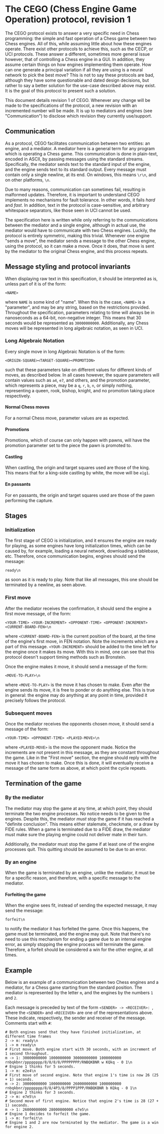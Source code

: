 # The CEGO (Chess Engine Game Operation) protocol, revision 1

The CEGO protocol exists to answer a very specific need in Chess programming: the simple and fast operation of a Chess game between two Chess engines. All of this, while assuming little about how these engines operate. There exist other protocols to achieve this, such as the CECP, or UCI protocols. These answer a different, sometimes more general issue however, that of controlling a Chess engine in a GUI. In addition, they assume certain things on how engines implementing them operate. How can one generate a principal variation if all they are using is a neural network to pick the best move? This is not to say these protocols are bad, although they have some questionable and dated design decisions, but rather to say a better solution for the use-case described above may exist. It is the goal of this protocol to present such a solution.

This document details revision 1 of CEGO. Whenever any change will be made to the specifications of the protocol, a new revision with an incremented number will be made. It is up to mediators and engines (see "Communication") to disclose which revision they currently use/support.

## Communication

As a protocol, CEGO facilitates communication between two entities: an engine, and a mediator. A mediator here is a general term for any program which is operating a Chess game. This communication is done in plain-text, encoded in ASCII, by passing messages using the standard streams. Specifically, the mediator sends text to the standard input of the engine, and the engine sends text to its standard output. Every message must contain only a single newline, at its end. On windows, this means `\r\n`, and on other platforms, `\n`.

Due to many reasons, communication can sometimes fail, resulting in malformed updates. Therefore, it is important to understand CEGO implements no mechanisms for fault tolerance. In other words, it fails *hard* and *fast*. In addition, text in the protocol is case-sensitive, and arbitrary whitespace separators, like those seen in UCI cannot be used.

The specification here is written while only referring to the communications between the mediator and a single engine, although in actual use, the mediator would have to communicate with two Chess engines. Luckily, the protocol is entirely symmetric, making this trivial. Whenever one engine "sends a move", the mediator sends a message to the other Chess engine, using the protocol, so it can make a move. Once it does, that move is sent by the mediator to the original Chess engine, and this process repeats.

## Message styling and protocol invariants

When displaying raw text in this specification, it should be interpreted as is, unless part of it is of the form:
```
<NAME>
```
where `NAME` is some kind of "name". When this is the case, `<NAME>` is a "parameter", and may be any string, based on the restrictions provided. Throughout the specification, parameters relating to time will always be in nanoseconds as a 64-bit, non-negative integer. This means that 30 seconds would be represented as `30000000000`. Additionally, any Chess moves will be represented in long algebraic notation, as seen in UCI.

### Long Algebraic Notation

Every single move in long Algebraic Notation is of the form:
```
<ORIGIN-SQUARE><TARGET-SQUARE><PROMOTION>
```

such that these parameters take on different values for different kinds of moves, as described below. In all cases however, the square parameters will contain values such as `a4`, `e7`, and others, and the promotion parameter, which represents a piece, may be a `q`, `r`, `b`, `n`, or simply nothing, representing a queen, rook, bishop, knight, and no promotion taking place respectively.

#### Normal Chess moves

For a normal Chess move, parameter values are as expected.
#### Promotions

Promotions, which of course can only happen with pawns, will have the promotion parameter set to the piece the pawn is promoted to.

#### Castling

When castling, the origin and target squares used are those of the king. This means that for a king-side castling by white, the move will be `e1g1`.

#### En passants

For en passants, the origin and target squares used are those of the pawn performing the capture.

## Stages

### Initialization

The first stage of CEGO is initialization, and it ensures the engine are ready for playing, as some engines have long initialization times, which can be caused by, for example, loading a neural network, downloading a tablebase, etc. Therefore, once communication begins, engines should send the message:

```
ready\n
```

as soon as it is ready to play. Note that like all messages, this one should be terminated by a newline, as seen above.

### First move

After the mediator receives the confirmation, it should send the engine a first move message, of the form:

```
<YOUR-TIME> <YOUR-INCREMENT> <OPPONENT-TIME> <OPPONENT-INCREMENT> <CURRENT-BOARD-FEN>\n
```

where `<CURRENT-BOARD-FEN>` is the current position of the board, at the time of the engine's first move, in FEN notation. Note the increments which are a part of this message. `<YOUR-INCREMENT>` should be added to the time left for the engine once it makes its move. With this in mind, one can see that this protocol doesn't support timing methods such as Bronstein.

Once the engine makes it move, it should send a message of the form:

```
<MOVE-TO-PLAY>\n
```

where `<MOVE-TO-PLAY>` is the move it has chosen to make. Even after the engine sends its move, it is free to ponder or do anything else. This is true in general: the engine may do anything at any point in time, provided it precisely follows the protocol.

### Subsequent moves

Once the mediator receives the opponents chosen move, it should send a message of the form:

```
<YOUR-TIME> <OPPONENT-TIME> <PLAYED-MOVE>\n
```

where `<PLAYED-MOVE>` is the move the opponent made. Notice the increments are not present in this message, as they are constant throughout the game. Like in the "First move" section, the engine should reply with the move it has chosen to make. Once this is done, it will eventually receive a message of the same form as above, at which point the cycle repeats.

## Termination of the game

### By the mediator
The mediator may stop the game at any time, at which point, they should terminate the two engine processes. No notice needs to be given to the engines. Despite this, the mediator *must* stop the game if it has reached a "definite conclusion". This means either stalemate, checkmate, or a draw by FIDE rules. When a game is terminated due to a FIDE draw, the mediator must make sure the playing engine could not deliver mate in their turn.

Additionally, the mediator must stop the game if at least one of the engine processes quit. This quitting should be assumed to be due to an error.

### By an engine

When the game is terminated by an engine, unlike the mediator, it must be for a specific reason, and therefore, with a specific message to the mediator.

#### Forfeiting the game

When the engine sees fit, instead of sending the expected message, it may send the message:
```
forfeit\n
```
to notify the mediator it has forfeited the game. Once this happens, the game must be terminated, and the engine may quit. Note that there's no need to use this mechanism for ending a game due to an internal engine error, as simply stopping the engine process will terminate the game. Therefore, a forfeit should be considered a win for the other engine, at all times.

## Example

Below is an example of a communication between two Chess engines and a mediator, for a Chess game starting from the standard position. The mediator is represented by the letter `m`, and the engines by the numbers `1` and `2`.

Each message is preceded by text of the form `<SENDER> -> <RECEIVER>: `, where the `<SENDER>` and `<RECEIVER>` are one of the representations above. These indicate, respectively, the sender and receiver of the message. Comments start with `#`:

```
# Both engines send that they have finished initialization, at different time frames
2 -> m: ready\n
1 -> m ready\n
# First move. Both engine start with 30 seconds, with an increment of 1 second throughout.
m -> 1: 30000000000 1000000000 30000000000 1000000000 rnbqkbnr/pppppppp/8/8/8/8/PPPPPPPP/RNBQKBNR w KQkq - 0 1\n
# Engine 1 thinks for 5 seconds.
1 -> m: e2e4\n
# First move of second engine. Note that engine 1's time is now 26 (25 + 1) seconds.
m -> 2: 30000000000 1000000000 26000000000 1000000000 rnbqkbnr/pppppppp/8/8/4P3/8/PPPP1PPP/RNBQKBNR b KQkq - 0 1\n
# Engine 2 thinks for 3 seconds.
2 -> m: e7e5\n
# Second move of first engine. Notice that engine 2's time is 28 (27 + 1) seconds.
m -> 1: 26000000000 28000000000 e7e5\n
# Engine 1 decides to forfeit the game.
1 -> m: forfeit\n
# Engine 1 and 2 are now terminated by the mediator. The game is a win for engine 2.
```
